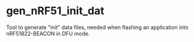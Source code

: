 # gen_nRF51_init_dat
Tool to generate "init" data files, needed when flashing an application into nRF51822-BEACON in DFU mode.

